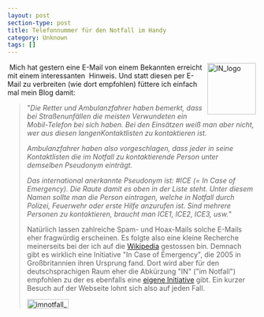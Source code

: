 ```yaml
---
layout: post
section-type: post
title: Telefonnummer für den Notfall im Handy
category: Unknown
tags: []
---
```

<p>
&nbsp;<a href="http://static.gordon-breuer.de/img/TelefonnummerfrdenNotfallimHandy_D610/IN_logo_2.jpg"><img style="margin: 0px 0px 0px 5px; border-width: 0px" src="http://anheledirwp.blob.core.windows.net/wordpress/2007/09/IN_logo_thumb.jpg" border="0" alt="IN_logo" width="98" height="104" align="right" /></a>Mich hat gestern eine E-Mail von einem Bekannten erreicht mit einem interessanten&nbsp; Hinweis. Und statt diesen per E-Mail zu verbreiten (wie dort empfohlen) f&uuml;ttere ich einfach mal mein Blog damit: 
</p>
<blockquote>
	<p>
	&quot;<em>Die Retter und Ambulanzfahrer haben bemerkt, dass bei Stra&szlig;enunf&auml;llen die meisten Verwundeten ein Mobil-Telefon bei sich haben. Bei den Eins&auml;tzen wei&szlig; man aber nicht, wer aus diesen langenKontaktlisten zu kontaktieren ist.</em> 
	</p>
	<p>
	<em>Ambulanzfahrer haben also vorgeschlagen, dass jeder in seine Kontaktlisten die im Notfall zu kontaktierende Person unter demselben Pseudonym eintr&auml;gt.</em> 
	</p>
	<p>
	<em>Das international anerkannte Pseudonym ist: #ICE (= In Case of Emergency). Die Raute damit es oben in der Liste steht. Unter diesem Namen sollte man die Person eintragen, welche in Notfall durch Polizei, Feuerwehr oder erste Hilfe anzurufen ist. Sind mehrere Personen zu kontaktieren, braucht man ICE1, ICE2, ICE3, usw.</em>&quot; 
	</p>
	<p>
	Nat&uuml;rlich lassen zahlreiche Spam- und Hoax-Mails solche E-Mails eher fragw&uuml;rdig erscheinen. Es folgte also eine kleine Recherche meinerseits bei der ich auf die <a href="http://de.wikipedia.org/wiki/In_Case_of_Emergency" target="_blank">Wikipedia</a> gestossen bin. Demnach gibt es wirklich eine Initiative &quot;In Case of Emergency&quot;, die 2005 in Gro&szlig;britannien ihren Ursprung fand. Dort wird aber f&uuml;r den deutschsprachigen Raum eher die Abk&uuml;rzung &quot;IN&quot; (&quot;im Notfall&quot;) empfohlen zu der es ebenfalls eine <a href="http://www.imnotfall.de/" target="_blank">eigene Initiative</a> gibt. Ein kurzer Besuch auf der Webseite lohnt sich also auf jeden Fall. 
	</p>
	<p>
	<a href="http://www.imnotfall.de/" target="_blank"><img style="border-width: 0px" src="http://anheledirwp.blob.core.windows.net/wordpress/2007/09/imnotfall_button_3.png" border="0" alt="imnotfall_button" width="84" height="19" /></a> 
	</p>
</blockquote>
